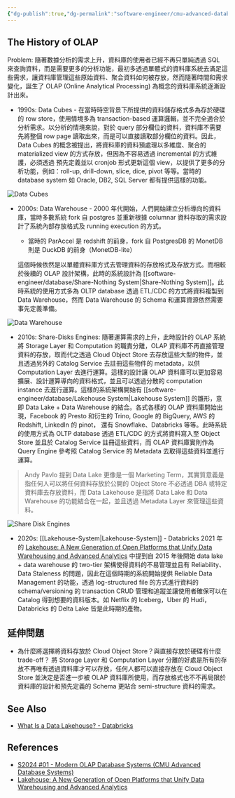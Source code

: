 ```yaml
---
{"dg-publish":true,"dg-permalink":"software-engineer/cmu-advanced-database-systems/CMU 15-721 Lecture 1 - Modern OLAP Database Systems","permalink":"/software-engineer/cmu-advanced-database-systems/CMU 15-721 Lecture 1 - Modern OLAP Database Systems/","title":"CMU 15-721 Lecture 1 - Modern OLAP Database Systems Notes"}
---
```


<!-- # 筆記本體 -->
## The History of OLAP

Problem: 隨著數據分析的需求上升，資料庫的使用者已經不再只單純透過 SQL 來查詢資料，而是需要更多的分析功能，最初多透過單體式的資料庫系統去滿足這些需求，讓資料庫管理這些原始資料、聚合資料如何被存放，然而隨著時間和需求變化，誕生了 OLAP (Online Analytical Processing) 為概念的資料庫系統逐漸設計出來。

- 1990s: Data Cubes - 在當時時空背景下所提供的資料儲存格式多為存於硬碟的 row store，使用情境多為 transaction-based 運算邏輯，並不完全適合於分析需求。以分析的情境來說，對於 query 部分欄位的資料，資料庫不需要先將整個 row page 讀取出來，而是可以直接讀取部分欄位的資料。因此，Data Cubes 的概念被提出，將資料庫的資料預處理以多維度、聚合的 materialized view 的方式存放，但因為不容易透過 incremental 的方式維護，必須透過  預先定義並以 cronjob 形式更新這個 view，以提供了更多的分析功能，例如：roll-up, drill-down, slice, dice, pivot 等等。當時的 database system 如 Oracle, DB2, SQL Server 都有提供這樣的功能。

![Data Cubes](https://josix.tw/img/data-cubes.png)

- 2000s: Data Warehouse - 2000 年代開始，人們開始建立分析導向的資料庫，當時多數系統 fork 自 postgres 並重新根據 columnar 資料存取的需求設計了系統內部存放格式及 running execution 的方式。

  - 當時的 ParAccel 是 redshift 的前身，fork 自 PostgresDB 的 MonetDB 則是 DuckDB 的前身（MonetDB-lite）

  這個時候依然是以單體資料庫方式去管理資料的存放格式及存放方式。而相較於後續的 OLAP 設計架構，此時的系統設計為 [[software-engineer/database/Share-Nothing System\|Share-Nothing System]]。此時系統的使用方式多為 OLTP database 透過 ETL/CDC 的方式將資料複製到 Data Warehouse，然而 Data Warehouse 的 Schema 和運算資源依然需要事先定義準備。

![Data Warehouse](https://josix.tw/img/data-warehouse.png)

- 2010s: Share-Disks Engines: 隨著運算需求的上升，此時設計的 OLAP 系統將 Storage Layer 和 Computation 的職責分離，OLAP 資料庫不再直接管理資料的存放，取而代之透過 Cloud Object Store 去存放這些大型的物件，並且透過另外的 Catalog Service 去註冊這些物件的 metadata，以供 Computation Layer 去進行運算。這樣的設計讓 OLAP 資料庫可以更加容易擴展、設計運算導向的資料格式，並且可以透過分散的 computation instance 去進行運算。這樣的系統架構開始有 [[software-engineer/database/Lakehouse System\|Lakehouse System]] 的雛形，意即 Data Lake + Data Warehouse 的結合。各式各樣的 OLAP 資料庫開始出現，Facebook 的 Presto 和衍生的 Trino, Google 的 BigQuery, AWS 的 Redshift, LinkedIn 的 pinot， 還有 Snowflake、Databricks 等等。此時系統的使用方式為 OLTP database 透過 ETL/CDC 的方式將資料寫入至 Object Store 並且於 Catalog Service 註冊這些資料，而 OLAP 資料庫實則作為 Query Engine 參考照 Catalog Service 的 Metadata 去取得這些資料並進行運算。

> Andy Pavlo 提到 Data Lake 更像是一個 Marketing Term，其實質意義是指任何人可以將任何資料存放於公開的 Object Store 不必透過 DBA 或特定資料庫去存放資料，而 Data Lakehouse 是指將 Data Lake 和 Data Warehouse 的功能結合在一起，並且透過 Metadata Layer 來管理這些資料。

![Share Disk Engines](https://josix.tw/img/share-disk-engines.png)

- 2020s: [[Lakehouse-System\|Lakehouse-System]] - Databricks 2021 年的 [Lakehouse: A New Generation of Open Platforms that Unify Data Warehousing and Advanced Analytics](https://www.cidrdb.org/cidr2021/papers/cidr2021_paper17.pdf) 中提到自 2015 年後開始 data lake + data warehouse 的 two-tier 架構使得資料的不易管理並且有 Reliability、Data Staleness 的問題，因此在這個時期的系統開始提供 Reliable Data Management 的功能，透過 log-structured file 的方式進行資料的 schema/versioning 的 transaction CRUD 管理和追蹤並讓使用者確保可以在 Catalog 得到想要的資料版本。如 Netflix 的 Iceberg，Uber 的 Hudi，Databricks 的 Delta Lake 皆是此時期的產物。

## 延伸問題

- 為什麼將選擇將資料存放於 Cloud Object Store？與直接存放於硬碟有什麼 trade-off？
  將 Storage Layer 和 Computation Layer 分離的好處是所有的存放不再唯有透過資料庫才可以存放，任何人都可以直接存放在 Cloud Object Store 並決定是否進一步被 OLAP 資料庫所使用，而存放格式也不不再局限於資料庫的設計和預先定義的 Schema 更貼合 semi-structure 資料的需求。

## See Also

- [What Is a Data Lakehouse? - Databricks](https://www.databricks.com/glossary/data-lakehouse)

## References

- [S2024 #01 - Modern OLAP Database Systems (CMU Advanced Database Systems)](https://www.youtube.com/watch?v=5J-I8Mj8tss&list=PLSE8ODhjZXjYa_zX-KeMJui7pcN1rIaIJ)
- [Lakehouse: A New Generation of Open Platforms that Unify Data Warehousing and Advanced Analytics](https://www.cidrdb.org/cidr2021/papers/cidr2021_paper17.pdf)